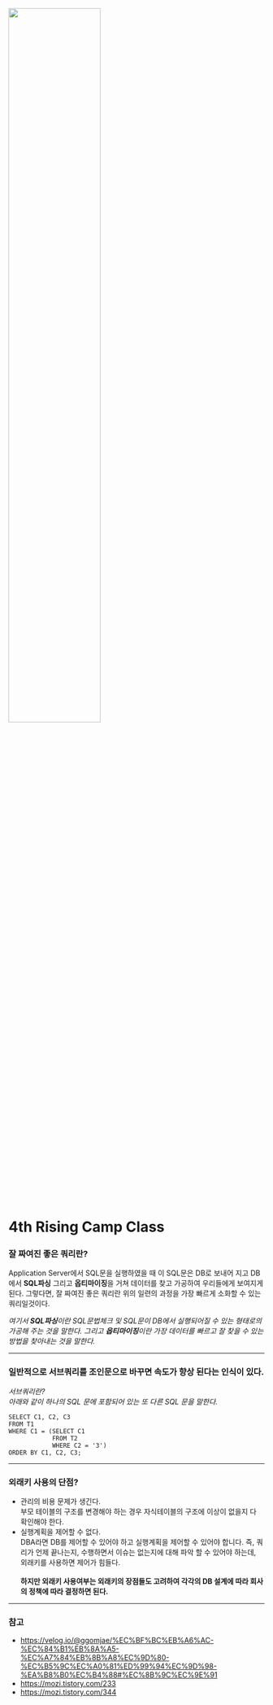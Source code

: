 <img src="https://images.unsplash.com/photo-1610072947120-8736bbfc56e1?ixlib=rb-1.2.1&ixid=MnwxMjA3fDB8MHxwaG90by1wYWdlfHx8fGVufDB8fHx8&auto=format&fit=crop&w=730&q=80" 
     width="60%" height="60%"></img><br/>

4th Rising Camp Class
=====================

### 잘 짜여진 좋은 쿼리란?
Application Server에서 SQL문을 실행하였을 때 이 SQL문은 DB로 보내어 지고 DB에서 **SQL파싱** 그리고 **옵티마이징**을 거쳐 데이터를 찾고 가공하여 우리들에게 보여지게 된다. 그렇다면, 잘 짜여진 좋은
쿼리란 위의 일련의 과정을 가장 빠르게 소화할 수 있는 쿼리일것이다.

*여기서 **SQL파싱**이란 SQL문법체크 및 SQL문이 DB에서 실행되어질 수 있는 형태로의 가공해 주는 것을 말한다.
그리고 **옵티마이징**이란 가장 데이터를 빠르고 잘 찾을 수 있는 방법을 찾아내는 것을 말한다.*
- - -
### 일반적으로 서브쿼리를 조인문으로 바꾸면 속도가 향상 된다는 인식이 있다.
*서브쿼리란? </br> 아래와 같이 하나의 SQL 문에 포함되어 있는 또 다른 SQL 문을 말한다.*
```
SELECT C1, C2, C3
FROM T1
WHERE C1 = (SELECT C1
            FROM T2
            WHERE C2 = '3')
ORDER BY C1, C2, C3;
```
- - - 
### 외래키 사용의 단점?
* 관리의 비용 문제가 생긴다. </br> 부모 테이블의 구조를 변경해야 하는 경우 자식테이블의 구조에 이상이 없을지 다 확인해야 한다.
* 실행계획을 제어할 수 없다. </br> DBA라면 DB를 제어할 수 있어야 하고 실행계획을 제어할 수 있어야 합니다. 즉, 쿼리가 언제 끝나는지, 수행하면서 이슈는 없는지에 대해 파악 할 수 있어야 하는데, 외래키를 사용하면 제어가 힘들다.
</br></br>
**하지만 외래키 사용여부는 외래키의 장점들도 고려하여 각각의 DB 설계에 따라 회사의 정책에 따라 결정하면 된다.**
- - -

### 참고
* https://velog.io/@ggomjae/%EC%BF%BC%EB%A6%AC-%EC%84%B1%EB%8A%A5-%EC%A7%84%EB%8B%A8%EC%9D%80-%EC%B5%9C%EC%A0%81%ED%99%94%EC%9D%98-%EA%B8%B0%EC%B4%88#%EC%8B%9C%EC%9E%91
* https://mozi.tistory.com/233
* https://mozi.tistory.com/344
